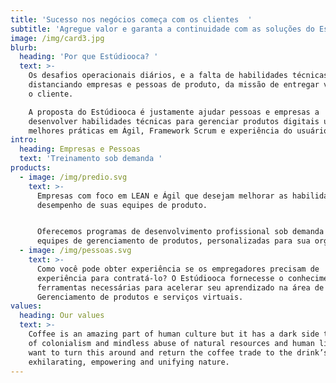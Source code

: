 ```yaml
---
title: 'Sucesso nos negócios começa com os clientes  '
subtitle: 'Agregue valor e garanta a continuidade com as soluções do Estudiooca. '
image: /img/card3.jpg
blurb:
  heading: 'Por que Estúdiooca? '
  text: >-
    Os desafios operacionais diários, e a falta de habilidades técnicas, acabam
    distanciando empresas e pessoas de produto, da missão de entregar valor para
    o cliente. 

    A proposta do Estúdiooca é justamente ajudar pessoas e empresas a
    desenvolver habilidades técnicas para gerenciar produtos digitais usando as
    melhores práticas em Ágil, Framework Scrum e experiência do usuário (UX).  
intro:
  heading: Empresas e Pessoas
  text: 'Treinamento sob demanda '
products:
  - image: /img/predio.svg
    text: >-
      Empresas com foco em LEAN e Ágil que desejam melhorar as habilidades e o
      desempenho de suas equipes de produto.


      Oferecemos programas de desenvolvimento profissional sob demanda para
      equipes de gerenciamento de produtos, personalizadas para sua organização.
  - image: /img/pessoas.svg
    text: >-
      Como você pode obter experiência se os empregadores precisam de
      experiência para contratá-lo? O Estúdiooca fornecesse o conhecimento e as
      ferramentas necessárias para acelerar seu aprendizado na área de
      Gerenciamento de produtos e serviços virtuais.
values:
  heading: Our values
  text: >-
    Coffee is an amazing part of human culture but it has a dark side too – one
    of colonialism and mindless abuse of natural resources and human lives. We
    want to turn this around and return the coffee trade to the drink’s
    exhilarating, empowering and unifying nature.
---
```


